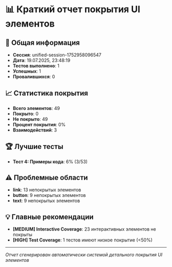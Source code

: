 # 📊 Краткий отчет покрытия UI элементов

## 🎯 Общая информация
- **Сессия**: unified-session-1752958096547
- **Дата**: 19.07.2025, 23:48:19
- **Тестов выполнено**: 1
- **Успешных**: 1
- **Провалившихся**: 0

## 📈 Статистика покрытия
- **Всего элементов**: 49
- **Покрыто**: 0
- **Не покрыто**: 49
- **Процент покрытия**: 0%
- **Взаимодействий**: 3

## 🏆 Лучшие тесты
- **Тест 4: Примеры кода**: 6% (3/53)

## ⚠️ Проблемные области
- **link**: 13 непокрытых элементов
- **button**: 9 непокрытых элементов
- **text**: 9 непокрытых элементов

## 💡 Главные рекомендации
- **[MEDIUM] Interactive Coverage**: 23 интерактивных элементов не покрыты
- **[HIGH] Test Coverage**: 1 тестов имеют низкое покрытие (<50%)

---
*Отчет сгенерирован автоматически системой детального покрытия UI элементов*